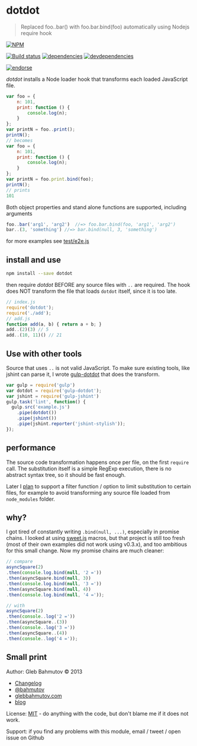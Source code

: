 # dotdot

> Replaced foo..bar() with foo.bar.bind(foo) automatically using Nodejs require hook

[![NPM][dotdot-icon]][dotdot-url]

[![Build status][dotdot-ci-image]][dotdot-ci-url]
[![dependencies][dotdot-dependencies-image]][dotdot-dependencies-url]
[![devdependencies][dotdot-devdependencies-image]][dotdot-devdependencies-url]

[![endorse][endorse-image]][endorse-url]

*dotdot* installs a Node loader hook that transforms each loaded JavaScript file.

```js
var foo = {
    n: 101,
    print: function () {
        console.log(n);
    }
};
var printN = foo..print();
printN();
// becomes
var foo = {
    n: 101,
    print: function () {
        console.log(n);
    }
};
var printN = foo.print.bind(foo);
printN();
// prints
101
```

Both object properties and stand alone functions are supported, including arguments

```js
foo..bar('arg1', 'arg2')  //=> foo.bar.bind(foo, 'arg1', 'arg2')
bar..(3, 'something') //=> bar.bind(null, 3, 'something')
```

for more examples see [test/e2e.js](test/e2e.js)

## install and use

```sh
npm install --save dotdot
```

then require *dotdot* BEFORE any source files with `..` are required.
The hook does NOT transform the file that loads `dotdot` itself, since it is too late.

```js
// index.js
require('dotdot');
require('./add');
// add.js
function add(a, b) { return a + b; }
add..(2)(3) // 5
add..(10, 11)() // 21
```

## Use with other tools

Source that uses `..` is not valid JavaScript. To make sure existing tools,
like jshint can parse it, I wrote [gulp-dotdot](https://github.com/bahmutov/gulp-dotdot)
that does the transform.

```js
var gulp = require('gulp')
var dotdot = require('gulp-dotdot');
var jshint = require('gulp-jshint')
gulp.task('lint', function() {
  gulp.src('example.js')
    .pipe(dotdot())
    .pipe(jshint())
    .pipe(jshint.reporter('jshint-stylish'));
});
```

## performance

The source code transformation happens once per file, on the first `require` call.
The substitution itself is a simple RegExp execution, there is no abstract syntax tree,
so it should be fast enough.

Later I [plan](https://github.com/bahmutov/dotdot/issues/2) to support a
filter function / option to limit substitution to
certain files, for example to avoid transforming any source file loaded from `node_modules`
folder.

## why?

I got tired of constantly writing `.bind(null, ...)`, especially in promise chains.
I looked at using [sweet.js](http://sweetjs.org/) macros, but that project is still
too fresh (most of their own examples did not work using v0.3.x), and too ambitious
for this small change. Now my promise chains are much cleaner:

```js
// compare
asyncSquare(2)
.then(console.log.bind(null, '2 ='))
.then(asyncSquare.bind(null, 3))
.then(console.log.bind(null, '3 ='))
.then(asyncSquare.bind(null, 4))
.then(console.log.bind(null, '4 ='));

// with
asyncSquare(2)
.then(console..log('2 ='))
.then(asyncSquare..(3))
.then(console..log('3 ='))
.then(asyncSquare..(4))
.then(console..log('4 ='));
```

## Small print

Author: Gleb Bahmutov &copy; 2013

* [Changelog](History.md)
* [@bahmutov](https://twitter.com/bahmutov)
* [glebbahmutov.com](http://glebbahmutov.com)
* [blog](http://bahmutov.calepin.co/)

License: [MIT](MIT-license.md) - do anything with the code,
but don't blame me if it does not work.

Support: if you find any problems with this module, email / tweet / open issue on Github

[dotdot-icon]: https://nodei.co/npm/dotdot.png?downloads=true
[dotdot-url]: https://npmjs.org/package/dotdot
[dotdot-ci-image]: https://travis-ci.org/bahmutov/dotdot.png?branch=master
[dotdot-ci-url]: https://travis-ci.org/bahmutov/dotdot
[dotdot-dependencies-image]: https://david-dm.org/bahmutov/dotdot.png
[dotdot-dependencies-url]: https://david-dm.org/bahmutov/dotdot
[dotdot-devdependencies-image]: https://david-dm.org/bahmutov/dotdot/dev-status.png
[dotdot-devdependencies-url]: https://david-dm.org/bahmutov/dotdot#info=devDependencies
[endorse-image]: https://api.coderwall.com/bahmutov/endorsecount.png
[endorse-url]: https://coderwall.com/bahmutov
